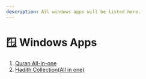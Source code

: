 ```yaml
---
description: All windows apps will be listed here.
---
```


# 🪟 Windows Apps

1. [Quran All-in-one](quran-all-in-one.md)
2. [Hadith Collection(All in one)](../android-apps/hadith-collection-all-in-one.md)
